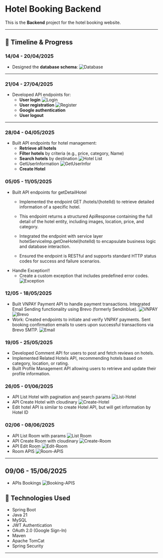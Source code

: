 # Hotel Booking Backend

This is the **Backend** project for the hotel booking website.

---

## 📅 Timeline & Progress

### 14/04 - 20/04/2025
- Designed the **database schema**:
  ![Database](./images/database.jpg)
---

### 21/04 - 27/04/2025
- Developed API endpoints for:
    - **User login**
      ![Login](./images/login.jpg)
    - **User registration**
      ![Register](./images/register.jpg)
    - **Google authentication**
    - **User logout**
---

### 28/04 - 04/05/2025
- Built API endpoints for hotel management:
    - **Retrieve all hotels**
    - **Filter hotels** by criteria (e.g., price, category, Name)
    - **Search hotels** by destination
      ![Hotel List](./images/ListHotel.jpg)
    - GetUserInformation
      ![GetUserInfor](./images/getInfor.jpg)
    - **Create Hotel**
### 05/05 - 11/05/2025
- Built API endpoints for getDetailHotel
  - Implemented the endpoint GET /hotels/{hotelId} to retrieve detailed information of a specific hotel.

  - This endpoint returns a structured ApiResponse<HotelResponse> containing the full detail of the hotel entity, including images, location, price, and category.

  - Integrated the endpoint with service layer hotelServiceImp.getOneHotel(hotelId) to encapsulate business logic and database interaction.

  - Ensured the endpoint is RESTful and supports standard HTTP status codes for success and failure scenarios.
- Handle Exception!!
  - Create a custom exception that includes predefined error codes.
    ![Exception](./images/exception.jpg)
### 12/05 - 18/05/2025
  - Built VNPAY Payment API to handle payment transactions.
    Integrated Email Sending functionality using Brevo (formerly Sendinblue).
   ![VNPAY](./images/codevnpay.jpg)
   ![Brevo](./images/brevo.jpg)
  - Work:
    Created endpoints to initiate and verify VNPAY payments.
    Sent booking confirmation emails to users upon successful transactions via Brevo SMTP.
    ![Email](./images/Email.jpg)
### 19/05 - 25/05/2025
  - Developed Comment API for users to post and fetch reviews on hotels.
  - Implemented Related Hotels API, recommending hotels based on category, location, or rating.
  - Built Profile Management API allowing users to retrieve and update their profile information.
### 26/05 - 01/06/2025
  - API List Hotel with pagination and search params
    ![List-Hotel](./images/ListHotelAdminPostMan.jpg)
  - API Create Hotel with cloudinary
    ![Create-Hotel](./images/CreateHotelAdminAPI.jpg)
  - Edit hotel API is similar to create Hotel API, but will get information by Hotel ID
### 02/06 - 08/06/2025
- API List Room with params
  ![List Room](./images/GetRoomAdmin.jpg)
- API Create Room with cloudinary
  ![Create-Room](./images/AddRoomAdmin.jpg)
- API Edit Room
  ![Edit-Room](./images/EdtRoomAdmin.jpg)
- Room APIS
  ![Room-APIS](./images/RoomAPIS.jpg)
---
## 09/06 - 15/06/2025
  - APIs Bookings
  ![Booking-APIS](./images/adminbooking.jpg)
## 🚀 Technologies Used
- Spring Boot
- Java 21
- MySQL
- JWT Authentication
- OAuth 2.0 (Google Sign-In)
- Maven
- Apache TomCat
- Spring Security
---


